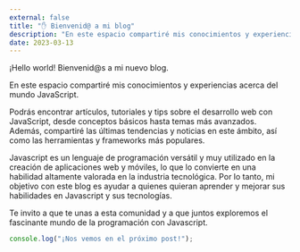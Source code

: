 ```yaml
---
external: false
title: "✋ Bienvenid@ a mi blog"
description: "En este espacio compartiré mis conocimientos y experiencias acerca del mundo JavaScript."
date: 2023-03-13
---
```

¡Hello world! Bienvenid@s a mi nuevo blog.

En este espacio compartiré mis conocimientos y experiencias acerca del mundo JavaScript. 

Podrás encontrar artículos, tutoriales y tips sobre el desarrollo web con JavaScript, desde conceptos básicos hasta temas más avanzados. Además, compartiré las últimas tendencias y noticias en este ámbito, así como las herramientas y frameworks más populares.

Javascript es un lenguaje de programación versátil y muy utilizado en la creación de aplicaciones web y móviles, lo que lo convierte en una habilidad altamente valorada en la industria tecnológica. Por lo tanto, mi objetivo con este blog es ayudar a quienes quieran aprender y mejorar sus habilidades en Javascript y sus tecnologías.

Te invito a que te unas a esta comunidad y a que juntos exploremos el fascinante mundo de la programación con Javascript.

```javascript
console.log("¡Nos vemos en el próximo post!");
```

